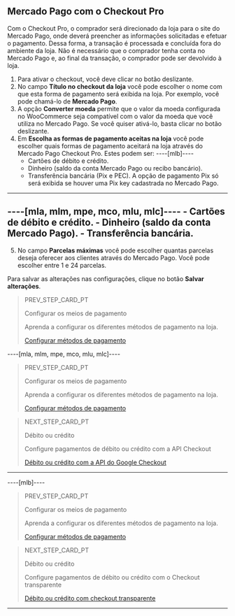 ## Mercado Pago com o Checkout Pro

Com o Checkout Pro, o comprador será direcionado da loja para o site do Mercado Pago, onde deverá preencher as informações solicitadas e efetuar o pagamento. Dessa forma, a transação é processada e concluída fora do ambiente da loja. Não é necessário que o comprador tenha conta no Mercado Pago e, ao final da transação, o comprador pode ser devolvido à loja.

1. Para ativar o checkout, você deve clicar no botão deslizante.
2. No campo **Título no checkout da loja** você pode escolher o nome com que esta forma de pagamento será exibida na loja. Por exemplo, você pode chamá-lo de **Mercado Pago**.
3. A opção **Converter moeda** permite que o valor da moeda configurada no WooCommerce seja compatível com o valor da moeda que você utiliza no Mercado Pago. Se você quiser ativá-lo, basta clicar no botão deslizante.
4. Em **Escolha as formas de pagamento aceitas na loja** você pode escolher quais formas de pagamento aceitará na loja através do Mercado Pago Checkout Pro. Estes podem ser:
----[mlb]----
    - Cartões de débito e crédito.
    - Dinheiro (saldo da conta Mercado Pago ou recibo bancário).
    - Transferência bancária (Pix e PEC). A opção de pagamento Pix só será exibida se houver uma Pix key cadastrada no Mercado Pago.
------------
----[mla, mlm, mpe, mco, mlu, mlc]----
    - Cartões de débito e crédito.
    - Dinheiro (saldo da conta Mercado Pago).
    - Transferência bancária.
------------
5. No campo **Parcelas máximas** você pode escolher quantas parcelas deseja oferecer aos clientes através do Mercado Pago. Você pode escolher entre 1 e 24 parcelas.

Para salvar as alterações nas configurações, clique no botão **Salvar alterações**.

> PREV_STEP_CARD_PT
>
> Configurar os meios de pagamento
>
> Aprenda a configurar os diferentes métodos de pagamento na loja.
>
> [Configurar métodos de pagamento](/developers/pt/docs/woocommerce/payments-methods-configuration)

----[mla, mlm, mpe, mco, mlu, mlc]----
> PREV_STEP_CARD_PT
>
> Configurar os meios de pagamento
>
> Aprenda a configurar os diferentes métodos de pagamento na loja.
>
> [Configurar métodos de pagamento](/developers/pt/docs/woocommerce/payments-methods-configuration)

> NEXT_STEP_CARD_PT
>
> Débito ou crédito
>
> Configure pagamentos de débito ou crédito com a API Checkout
>
> [Débito ou crédito com a API do Google Checkout](/developers/pt/docs/woocommerce/payments-configuration/credit-debit)
------------

----[mlb]----
> PREV_STEP_CARD_PT
>
> Configurar os meios de pagamento
>
> Aprenda a configurar os diferentes métodos de pagamento na loja.
>
> [Configurar métodos de pagamento](/developers/pt/docs/woocommerce/payments-methods-configuration)

> NEXT_STEP_CARD_PT
>
> Débito ou crédito
>
> Configure pagamentos de débito ou crédito com o Checkout transparente
>
> [Débito ou crédito com checkout transparente](/developers/pt/docs/woocommerce/payments-configuration/credit-debit)
------------